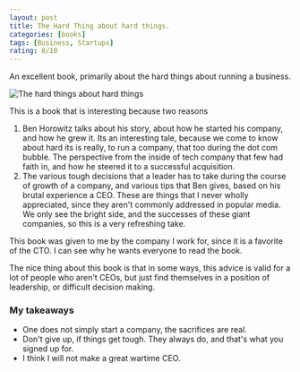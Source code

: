 ```yaml
---
layout: post
title: The Hard Thing about hard things.
categories: [books]
tags: [Business, Startups]
rating: 8/10
---
```



An excellent book, primarily about the hard things about running a business.

![The hard things about hard things](https://images-na.ssl-images-amazon.com/images/I/51slqM2g3jL._SX329_BO1,204,203,200_.jpg)

This is a book that is interesting because two reasons
1. Ben Horowitz talks about his story, about how he started his company, and how he grew it. Its an interesting tale, because we come to know about hard its is really, to run a company, that too during the dot com bubble. The perspective from the inside of tech company that few had faith in, and how he steered it to a successful acquisition.
2. The various tough decisions that a leader has to take during the course of growth of a company, and various tips that Ben gives, based on his brutal experience a CEO. These are things that I never wholly appreciated, since they aren't commonly addressed in popular media. We only see the bright side, and the successes of these giant companies, so this is a very refreshing take.

This book was given to me by the company I work for, since it is a favorite of the CTO. I can see why he wants everyone to read the book.

The nice thing about this book is that in some ways, this advice is valid for a lot of people who aren't CEOs, but just find themselves in a position of leadership, or difficult decision making.


### My takeaways
- One does not simply start a company, the sacrifices are real.
- Don't give up, if things get tough. They always do, and that's what you signed up for.
- I think I will not make a great wartime CEO.
